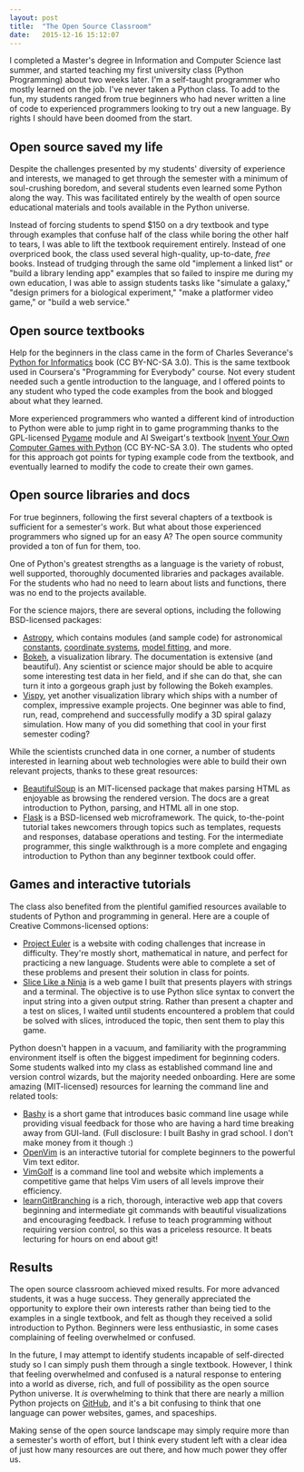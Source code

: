 ```yaml
---
layout: post
title:  "The Open Source Classroom"
date:   2015-12-16 15:12:07
---
```


I completed a Master's degree in Information and Computer Science last summer, and started teaching my first university class (Python Programming) about two weeks later. I'm a self-taught programmer who mostly learned on the job. I've never taken a Python class. To add to the fun, my students ranged from true beginners who had never written a line of code to experienced programmers looking to try out a new language. By rights I should have been doomed from the start.

## Open source saved my life

Despite the challenges presented by my students' diversity of experience and interests, we managed to get through the semester with a minimum of soul-crushing boredom, and several students even learned some Python along the way. This was facilitated entirely by the wealth of open source educational materials and tools available in the Python universe. 

Instead of forcing students to spend $150 on a dry textbook and type through examples that confuse half of the class while boring the other half to tears, I was able to lift the textbook requirement entirely. Instead of one overpriced book, the class used several high-quality, up-to-date, *free* books. Instead of trudging through the same old "implement a linked list" or "build a library lending app" examples that so failed to inspire me during my own education, I was able to assign students tasks like "simulate a galaxy," "design primers for a biological experiment," "make a platformer video game," or "build a web service."

## Open source textbooks

Help for the beginners in the class came in the form of Charles Severance's [Python for Informatics](http://www.pythonlearn.com/html-270/) book (CC BY-NC-SA 3.0). This is the same textbook used in Coursera's "Programming for Everybody" course. Not every student needed such a gentle introduction to the language, and I offered points to any student who typed the code examples from the book and blogged about what they learned.

More experienced programmers who wanted a different kind of introduction to Python were able to jump right in to game programming thanks to the GPL-licensed [Pygame](http://www.pygame.org) module and Al Sweigart's textbook [Invent Your Own Computer Games with Python](http://inventwithpython.com/chapters/) (CC BY-NC-SA 3.0). The students who opted for this approach got points for typing example code from the textbook, and eventually learned to modify the code to create their own games.

## Open source libraries and docs

For true beginners, following the first several chapters of a textbook is sufficient for a semester's work. But what about those experienced programmers who signed up for an easy A? The open source community provided a ton of fun for them, too.

One of Python's greatest strengths as a language is the variety of robust, well supported, thoroughly documented libraries and packages available. For the students who had no need to learn about lists and functions, there was no end to the projects available.

For the science majors, there are several options, including the following BSD-licensed packages:

- [Astropy](http://www.astropy.org/), which contains modules (and sample code) for astronomical [constants](http://docs.astropy.org/en/stable/constants/index.html), [coordinate systems](http://docs.astropy.org/en/stable/coordinates/index.html), [model fitting](http://docs.astropy.org/en/stable/modeling/index.html), and more. 
- [Bokeh](http://bokeh.pydata.org/en/latest/), a visualization library. The documentation is extensive (and beautiful). Any scientist or science major should be able to acquire some interesting test data in her field, and if she can do that, she can turn it into a gorgeous graph just by following the Bokeh examples.
- [Vispy](http://vispy.org/), yet another visualization library which ships with a number of complex, impressive example projects. One beginner was able to find, run, read, comprehend and successfully modify a 3D spiral galazy simulation. How many of you did something that cool in your first semester coding?

While the scientists crunched data in one corner, a number of students interested in learning about web technologies were able to build their own relevant projects, thanks to these great resources:

- [BeautifulSoup](http://www.crummy.com/software/BeautifulSoup/bs4/doc/) is an MIT-licensed package that makes parsing HTML as enjoyable as browsing the rendered version. The docs are a great introduction to Python, parsing, and HTML all in one stop.
- [Flask](http://flask.pocoo.org/docs/0.10/tutorial/) is a BSD-licensed web microframework. The quick, to-the-point tutorial takes newcomers through topics such as templates, requests and responses, database operations and testing. For the intermediate programmer, this single walkthrough is a more complete and engaging introduction to Python than any beginner textbook could offer.

## Games and interactive tutorials

The class also benefited from the plentiful gamified resources available to students of Python and programming in general. Here are a couple of Creative Commons-licensed options:

- [Project Euler](https://projecteuler.net/) is a website with coding challenges that increase in difficulty. They're mostly short, mathematical in nature, and perfect for practicing a new language. Students were able to complete a set of these problems and present their solution in class for points.
- [Slice Like a Ninja](http://bruab.github.io/slice_like_a_ninja/) is a web game I built that presents players with strings and a terminal. The objective is to use Python slice syntax to convert the input string into a given output string. Rather than present a chapter and a test on slices, I waited until students encountered a problem that could be solved with slices, introduced the topic, then sent them to play this game.

Python doesn't happen in a vacuum, and familiarity with the programming environment itself is often the biggest impediment for beginning coders. Some students walked into my class as established command line and version control wizards, but the majority needed onboarding. Here are some amazing (MIT-licensed) resources for learning the command line and related tools:

- [Bashy](http://playbashy.com/) is a short game that introduces basic command line usage while providing visual feedback for those who are having a hard time breaking away from GUI-land. (Full disclosure: I built Bashy in grad school. I don't make money from it though :)
- [OpenVim](http://www.openvim.com/tutorial.html) is an interactive tutorial for complete beginners to the powerful Vim text editor.
- [VimGolf](http://vimgolf.com/) is a command line tool and website which implements a competitive game that helps Vim users of all levels improve their efficiency.
- [learnGitBranching](http://pcottle.github.io/learnGitBranching/) is a rich, thorough, interactive web app that covers beginning and intermediate git commands with beautiful visualizations and encouraging feedback. I refuse to teach programming without requiring version control, so this was a priceless resource. It beats lecturing for hours on end about git!

## Results

The open source classroom achieved mixed results. For more advanced students, it was a huge success. They generally appreciated the opportunity to explore their own interests rather than being tied to the examples in a single textbook, and felt as though they received a solid introduction to Python. Beginners were less enthusiastic, in some cases complaining of feeling overwhelmed or confused. 

In the future, I may attempt to identify students incapable of self-directed study so I can simply push them through a single textbook. However, I think that feeling overwhelmed and confused is a natural response to entering into a world as diverse, rich, and full of possibility as the open source Python universe. It *is* overwhelming to think that there are nearly a million Python projects on [GitHub](https://github.com/search?utf8=%E2%9C%93&q=language%3APython&type=Repositories&ref=advsearch&l=Python&l=), and it's a bit confusing to think that one language can power websites, games, and spaceships. 

Making sense of the open source landscape may simply require more than a semester's worth of effort, but I think every student left with a clear idea of just how many resources are out there, and how much power they offer us.
